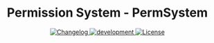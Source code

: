 <h1 align="center">Permission System - PermSystem</h1>
<p align="center">
    <a href="https://github.com/CrazyCraftLand/PermissionSystem-Spigot">
        <img src="https://img.shields.io/badge/version-1.0-blue.svg" alt="Changelog" />
    </a>
    <a href="https://github.com/CrazyCraftLand/PermissionSystem-Spigot">
        <img src="https://img.shields.io/badge/release-development-orange.svg" alt="development" />
    </a>
    <a href="https://creativecommons.org/licenses/by-sa/4.0/">
        <img src="https://img.shields.io/badge/license-CC--BY--SA-4CB697.svg" alt="License" />
    </a>
</p>
